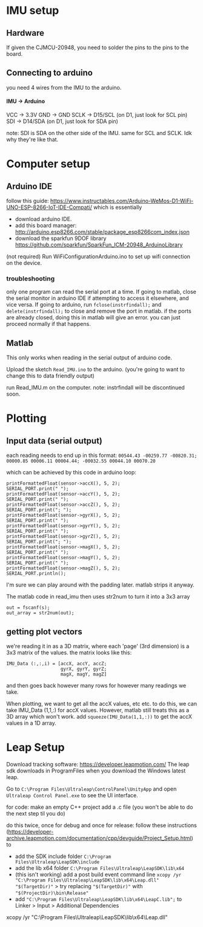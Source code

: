 # IMU setup
## Hardware
If given the CJMCU-20948, you need to solder the pins to the pins to the board.

## Connecting to arduino
you need 4 wires from the IMU to the arduino. 

#### IMU -> Arduino
VCC     -> 3.3V
GND     -> GND
SCLK    -> D15/SCL (on D1, just look for SCL pin)
SDI     -> D14/SDA (on D1, just look for SDA pin)

note: SDI is SDA on the other side of the IMU. same for SCL and SCLK. Idk why they're like that.


# Computer setup

## Arduino IDE
follow this guide: https://www.instructables.com/Arduino-WeMos-D1-WiFi-UNO-ESP-8266-IoT-IDE-Compati/ which is essentially
- download arduino IDE. 
- add this board manager: http://arduino.esp8266.com/stable/package_esp8266com_index.json
- download the sparkfun 9DOF library https://github.com/sparkfun/SparkFun_ICM-20948_ArduinoLibrary

(not required) Run WiFiConfigurationArduino.ino to set up wifi connection on the device.

### troubleshooting
only one program can read the serial port at a time. 
If going to matlab, close the serial monitor in arduino IDE if attempting to access it elsewhere, and vice versa.
If going to arduino, run `fclose(instrfindall);` and `delete(instrfindall);` to close and remove the port in matlab.
    if the ports are already closed, doing this in matlab will give an error. you can just proceed normally if that happens.

## Matlab
This only works when reading in the serial output of arduino code. 

Upload the sketch `Read_IMU.ino` to the arduino. (you're going to want to change this to data friendly output)

run Read_IMU.m on the computer. note: instrfindall will be discontinued soon.

# Plotting
## Input data (serial output)
each reading needs to end up in this format: 
`00544.43 -00259.77 -00820.31; 00000.85 00006.11 00004.44; -00032.55 00044.10 00070.20`

which can be achieved by this code in arduino loop:

```
printFormattedFloat(sensor->accX(), 5, 2);
SERIAL_PORT.print(" ");
printFormattedFloat(sensor->accY(), 5, 2);
SERIAL_PORT.print(" ");
printFormattedFloat(sensor->accZ(), 5, 2);
SERIAL_PORT.print("; ");
printFormattedFloat(sensor->gyrX(), 5, 2);
SERIAL_PORT.print(" ");
printFormattedFloat(sensor->gyrY(), 5, 2);
SERIAL_PORT.print(" ");
printFormattedFloat(sensor->gyrZ(), 5, 2);
SERIAL_PORT.print("; ");
printFormattedFloat(sensor->magX(), 5, 2);
SERIAL_PORT.print(" ");
printFormattedFloat(sensor->magY(), 5, 2);
SERIAL_PORT.print(" ");
printFormattedFloat(sensor->magZ(), 5, 2);
SERIAL_PORT.println();
```

I'm sure we can play around with the padding later. matlab strips it anyway.

The matlab code in read_imu then uses str2num to turn it into a 3x3 array

```
out = fscanf(s);
out_array = str2num(out);
```

## getting plot vectors 
we're reading it in as a 3D matrix, where each 'page' (3rd dimension) is a 3x3 matrix of the values. the matrix looks like this:
```
IMU_Data (:,:,i) = [accX, accY, accZ;
                    gyrX, gyrY, gyrZ;
                    magX, magY, magZ]
```
and then goes back however many rows for however many readings we take.

When plotting, we want to get all the accX values, etc etc. to do this, we can take
IMU_Data (1,1,:) for accX values. However, matlab still treats this as a 3D array which won't work. add `squeeze(IMU_Data(1,1,:))` to get the accX values in a 1D array.   


# Leap Setup

Download tracking software: https://developer.leapmotion.com/
The leap sdk downloads in ProgramFiles when you download the Windows latest leap.

Go to `C:\Program Files\Ultraleap\ControlPanel\UnityApp` and open `Ultraleap Control Panel.exe` to see the UI interface.


for code:
make an empty C++ project
add a .c file (you won't be able to do the next step til you do)

do this twice, once for debug and once for release:
follow these instructions (https://developer-archive.leapmotion.com/documentation/cpp/devguide/Project_Setup.html) to
- add the SDK include folder `C:\Program Files\Ultraleap\LeapSDK\include`
- add the lib x64 folder `C:\Program Files\Ultraleap\LeapSDK\lib\x64`
- (this isn't working) add a post build event command line `xcopy /yr "C:\Program Files\Ultraleap\LeapSDK\lib\x64\Leap.dll" "$(TargetDir)"` > try replacing `"$(TargetDir)"` with `"$(ProjectDir)\bin\Release"`
- add `"C:\Program Files\Ultraleap\LeapSDK\lib\x64\LeapC.lib";` to Linker > Input > Additional Dependencies

xcopy /yr "C:\Program Files\Ultraleap\LeapSDK\lib\x64\Leap.dll" 